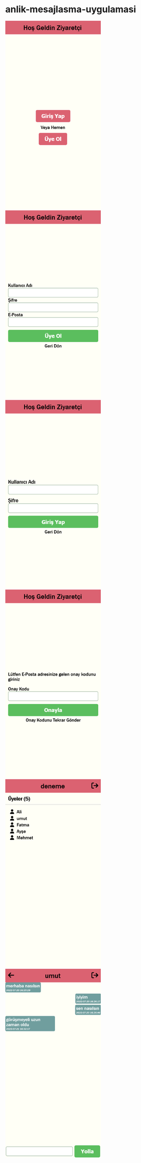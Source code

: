 # anlik-mesajlasma-uygulamasi

<img src="images/1.png" width="300px" style="display: inline">
<img src="images/2.png" width="300px" style="display: inline">
<img src="images/3.png" width="300px" style="display: inline">
<img src="images/4.png" width="300px" style="display: inline">
<img src="images/5.png" width="300px" style="display: inline">
<img src="images/6.png" width="300px" style="display: inline">
